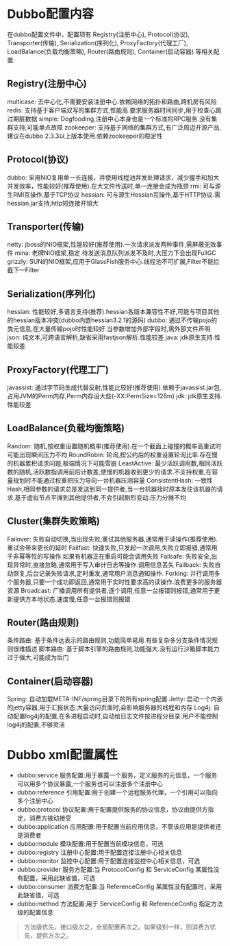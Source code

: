 
# Dubbo配置内容
在dubbo配置文件中，配置项有 Registry(注册中心), Protocol(协议), Transporter(传输), Serialization(序列化), ProxyFactory(代理工厂), LoadBalance(负载均衡策略), Router(路由规则), Container(启动容器) 等相关配置:

## Registry(注册中心)
multicase: 去中心化,不需要安装注册中心.依赖网络的拓扑和路由,跨机房有风险
redis: 支持基于客户端双写的集群方式,性能高.要求服务器时间同步,用于检查心跳过期脏数据
simple: Dogfooding,注册中心本身也是一个标准的RPC服务.没有集群支持,可能单点故障
zookeeper: 支持基于网络的集群方式,有广泛周边开源产品,建议在dubbo 2.3.3以上版本使用.依赖zookeeper的稳定性
    
## Protocol(协议)
dubbo: 采用NIO复用单一长连接，并使用线程池并发处理请求，减少握手和加大并发效率，性能较好(推荐使用).在大文件传送时,单一连接会成为瓶颈
rmi: 可与源生RMI互操作,基于TCP协议
hessian: 可与源生Hessian互操作,基于HTTP协议.需hessian.jar支持,http短连接开销大
    
## Transporter(传输)
netty: jboss的NIO框架,性能较好(推荐使用).一次请求派发两种事件,需屏蔽无效事件
mina: 老牌NIO框架,稳定.待发送消息队列派发不及时,大压力下会出现FullGC
grizzly: SUN的NIO框架,应用于GlassFish服务中心.线程池不可扩展,Filter不能拦截下一Filter

## Serialization(序列化)
hessian: 性能较好,多语言支持(推荐).hessian各版本兼容性不好,可能与项目其他的hessian版本冲突(dubbo内嵌hessian3.2.1的源码)
dubbo: 通过不传输pojo的类元信息,在大量传输pojo时性能较好.当参数增加外部字段时,需外部文件声明
json: 纯文本,可跨语言解析,缺省采用fastjson解析.性能较差
java: jdk原生支持.性能较差

## ProxyFactory(代理工厂)
javassist: 通过字节码生成代替反射,性能比较好(推荐使用).依赖于javassist.jar包,占用JVM的Perm内存,Perm内存设大些(-XX:PermSize=128m)
jdk: jdk原生支持.性能较差

## LoadBalance(负载均衡策略)
Random: 随机,按权重设置随机概率(推荐使用).在一个截面上碰撞的概率高重试时可能出现瞬间压力不均
RoundRobin: 轮询,按公约后的权重设置轮询比率.存在慢的机器累积请求问题,极端情况下可能雪崩 
LeastActive: 最少活跃调用数,相同活跃数的随机,活跃数指调用前后计数差,使慢的机器收到更少的请求.不支持权重,在容量规划时不能通过权重把压力导向一台机器压测容量
ConsistentHash: 一致性Hash,相同参数的请求总是发送到同一提供者,当一台机器挂时原本发往该机器的请求,基于虚拟节点平摊到其他提供者,不会引起剧烈变动.压力分摊不均

## Cluster(集群失败策略)
Failover: 失败自动切换,当出现失败,重试其他服务器,通常用于读操作(推荐使用).重试会带来更长的延时
Failfast: 快速失败,只发起一次调用,失败立即报错,通常用于非幂等性的写操作.如果有机器正在重启可能会调用失败
Failsafe: 失败安全,出现异常时,直接忽略,通常用于写入审计日志等操作.调用信息丢失
Failback: 失败自动恢复,后台记录失败请求,定时重发,通常用户消息通知操作.
Forking: 并行调用多个服务器,只要一个成功即返回,通常用于实时性要求高的读操作.浪费更多的服务器资源
Broadcast: 广播调用所有提供者,逐个调用,任意一台报错则报错,通常用于更新提供方本地状态.速度慢,任意一台报错则报错

## Router(路由规则)
条件路由: 基于条件达表示的路由规则,功能简单易用.有些复杂多分支条件情况规则很难描述
脚本路由: 基于脚本引擎的路由规则,功能强大.没有运行沙箱脚本能力过于强大,可能成为后门

## Container(启动容器)
Spring: 自动加载META-INF/spring目录下的所有spring配置
Jetty: 启动一个内嵌的jetty容器,用于汇报状态.大量访问页面时,会影响服务器的线程和内存
Log4j: 自动配置log4j的配置,在多进程启动时,自动给日志文件按进程分目录.用户不能控制log4j的配置,不够灵活


# Dubbo xml配置属性
- dubbo:service 服务配置:用于暴露一个服务，定义服务的元信息，一个服务可以用多个协议暴露,一个服务也可以注册多个注册中心
- dubbo:reference 引用配置:用于创建一个远程服务代理，一个引用可以指向多个注册中心
- dubbo:protocol 协议配置:用于配置提供服务的协议信息，协议由提供方指定，消费方被动接受
- dubbo:application 应用配置:用于配置当前应用信息，不管该应用是提供者还是消费者
- dubbo:module 模块配置:用于配置当前模块信息，可选
- dubbo:registry 注册中心配置:用于配置连接注册中心相关信息
- dubbo:monitor 监控中心配置:用于配置连接监控中心相关信息，可选
- dubbo:provider 服务方配置:当 ProtocolConfig 和 ServiceConfig 某属性没有配置，采用此缺省值，可选
- dubbo:consumer 消费方配置:当 ReferenceConfig 某属性没有配置时，采用此缺省值，可选
- dubbo:method 方法配置:用于 ServiceConfig 和 ReferenceConfig 指定方法级的配置信息 

> 方法级优先，接口级次之，全局配置再次之。如果级别一样，则消费方优先，提供方次之。

